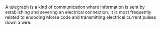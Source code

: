 A telegraph is a kind of communication where information is sent by establishing and severing an electrical connection. It is most frequently related to encoding Morse code and transmitting electrical current pulses down a wire.